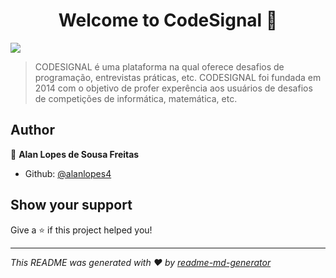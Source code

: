 <h1 align="center">Welcome to CodeSignal 👋</h1>
<p>
  <img src="https://img.shields.io/badge/version-1.0.0-blue.svg?cacheSeconds=2592000" />
</p>

> CODESIGNAL é uma plataforma na qual oferece desafios de programação, entrevistas práticas, etc. CODESIGNAL foi fundada em 2014 com o objetivo de profer experência aos usuários de desafios de competições de informática, matemática, etc.

## Author

👤 **Alan Lopes de Sousa Freitas**

* Github: [@alanlopes4](https://github.com/alanlopes4)

## Show your support

Give a ⭐️ if this project helped you!

***
_This README was generated with ❤️ by [readme-md-generator](https://github.com/kefranabg/readme-md-generator)_